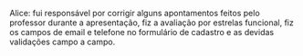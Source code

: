 Alice: fui responsável por corrigir alguns apontamentos feitos pelo professor durante a apresentação, fiz a avaliação por estrelas funcional,
fiz os campos de email e telefone no formulário de cadastro e as devidas validações campo a campo.
